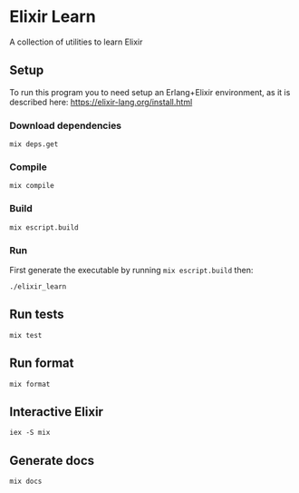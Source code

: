 # Elixir Learn

A collection of utilities to learn Elixir

## Setup

To run this program you to need setup an Erlang+Elixir environment, as it is described here:
https://elixir-lang.org/install.html

### Download dependencies

    mix deps.get

### Compile

    mix compile

### Build

    mix escript.build

### Run

First generate the executable by running `mix escript.build` then:

    ./elixir_learn

## Run tests

    mix test

## Run format

    mix format

## Interactive Elixir

    iex -S mix

## Generate docs

    mix docs



